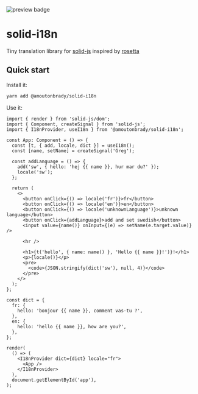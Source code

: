 <img alt="preview badge" src="https://img.shields.io/bundlephobia/min/@amoutonbrady/solid-i18n">

# solid-i18n

Tiny translation library for [solid-js](https://github.com/ryansolid/solid) inspired by [rosetta](https://github.com/lukeed/rosetta)

## Quick start

Install it:

```bash
yarn add @amoutonbrady/solid-i18n
```

Use it:

```tsx
import { render } from 'solid-js/dom';
import { Component, createSignal } from 'solid-js';
import { I18nProvider, useI18n } from '@amoutonbrady/solid-i18n';

const App: Component = () => {
  const [t, { add, locale, dict }] = useI18n();
  const [name, setName] = createSignal('Greg');

  const addLanguage = () => {
    add('sw', { hello: 'hej {{ name }}, hur mar du?' });
    locale('sw');
  };

  return (
    <>
      <button onClick={() => locale('fr')}>fr</button>
      <button onClick={() => locale('en')}>en</button>
      <button onClick={() => locale('unknownLanguage')}>unknown language</button>
      <button onClick={addLanguage}>add and set swedish</button>
      <input value={name()} onInput={(e) => setName(e.target.value)} />

      <hr />

      <h1>{t('hello', { name: name() }, 'Hello {{ name }}!')}!</h1>
      <p>{locale()}</p>
      <pre>
        <code>{JSON.stringify(dict('sw'), null, 4)}</code>
      </pre>
    </>
  );
};

const dict = {
  fr: {
    hello: 'bonjour {{ name }}, comment vas-tu ?',
  },
  en: {
    hello: 'hello {{ name }}, how are you?',
  },
};

render(
  () => (
    <I18nProvider dict={dict} locale="fr">
      <App />
    </I18nProvider>
  ),
  document.getElementById('app'),
);
```
